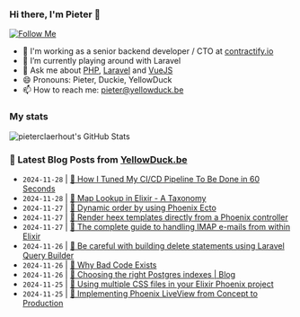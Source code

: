 ### Hi there, I'm Pieter 👋  
[![Follow Me](https://img.shields.io/github/followers/pieterclaerhout?label=Follow&style=social)](https://github.com/pieterclaerhout)

- 🏢 I'm working as a senior backend developer / CTO at [contractify.io](https://contractify.io)
- 🌱 I’m currently playing around with Laravel
- 💬 Ask me about [PHP](https://php.net), [Laravel](http://laravel.com) and [VueJS](https://vuejs.org)
- 😄 Pronouns: Pieter, Duckie, YellowDuck
- 📫 How to reach me: pieter@yellowduck.be

### My stats

![pieterclaerhout's GitHub Stats](https://github-readme-stats.vercel.app/api?username=pieterclaerhout&show_icons=true&count_private=true&line_height=40)

### 📩 Latest Blog Posts from [YellowDuck.be](https://www.yellowduck.be/)
<!-- BLOG-POST-LIST:START -->
- `2024-11-28` | [🔗 How I Tuned My CI/CD Pipeline To Be Done in 60 Seconds](https://www.yellowduck.be/posts/how-i-tuned-my-ci-cd-pipeline-to-be-done-in-60-seconds)  
- `2024-11-28` | [🔗 Map Lookup in Elixir - A Taxonomy](https://www.yellowduck.be/posts/map-lookup-in-elixir-a-taxonomy)  
- `2024-11-27` | [🐥 Dynamic order by using Phoenix Ecto](https://www.yellowduck.be/posts/dynamic-order-by-using-phoenix-ecto)  
- `2024-11-27` | [🔗 Render heex templates directly from a Phoenix controller](https://www.yellowduck.be/posts/render-heex-templates-directly-from-a-phoenix-controller)  
- `2024-11-27` | [🔗 The complete guide to handling IMAP e-mails from within Elixir](https://www.yellowduck.be/posts/the-complete-guide-to-handling-imap-e-mails-from-within-elixir)  
- `2024-11-26` | [🐥 Be careful with building delete statements using Laravel Query Builder](https://www.yellowduck.be/posts/be-careful-with-building-delete-statements-using-laravel-query-builder)  
- `2024-11-26` | [🔗 Why Bad Code Exists](https://www.yellowduck.be/posts/why-bad-code-exists)  
- `2024-11-26` | [🔗 Choosing the right Postgres indexes | Blog](https://www.yellowduck.be/posts/choosing-the-right-postgres-indexes-blog)  
- `2024-11-25` | [🐥 Using multiple CSS files in your Elixir Phoenix project](https://www.yellowduck.be/posts/using-multiple-css-files-in-your-elixir-phoenix-project)  
- `2024-11-25` | [🔗 Implementing Phoenix LiveView from Concept to Production](https://www.yellowduck.be/posts/implementing-phoenix-liveview-from-concept-to-production)  

<!-- BLOG-POST-LIST:END -->
